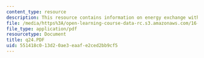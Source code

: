 ```yaml
---
content_type: resource
description: This resource contains information on energy exchange with moving blades.
file: /media/https%3A/open-learning-course-data-rc.s3.amazonaws.com/16-01-unified-engineering-i-ii-iii-iv-fall-2005-spring-2006/551418c013d20ae3eaafe2ced2bb9cf5_q24.PDF
file_type: application/pdf
resourcetype: Document
title: q24.PDF
uid: 551418c0-13d2-0ae3-eaaf-e2ced2bb9cf5
---
```

